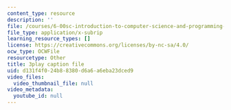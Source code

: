 ```yaml
---
content_type: resource
description: ''
file: /courses/6-00sc-introduction-to-computer-science-and-programming-spring-2011/d131f4f024b88380d6a6a6eba23dced9_ZFc_utdoexI.srt
file_type: application/x-subrip
learning_resource_types: []
license: https://creativecommons.org/licenses/by-nc-sa/4.0/
ocw_type: OCWFile
resourcetype: Other
title: 3play caption file
uid: d131f4f0-24b8-8380-d6a6-a6eba23dced9
video_files:
  video_thumbnail_file: null
video_metadata:
  youtube_id: null
---
```

